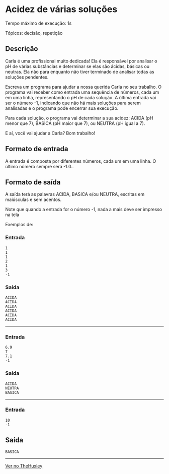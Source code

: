 # Acidez de várias soluções

Tempo máximo de execução: 1s

Tópicos: decisão, repetição

## Descrição

Carla é uma profissional muito dedicada! Ela é responsável por analisar o pH de várias substâncias e determinar se elas são ácidas, básicas ou neutras. Ela não para enquanto não tiver terminado de analisar todas as soluções pendentes.

Escreva um programa para ajudar a nossa querida Carla no seu trabalho. O programa vai receber como entrada uma sequência de números, cada um em uma linha, representando o pH de cada solução. A última entrada vai ser o número -1, indicando que não há mais soluções para serem analisadas e o programa pode encerrar sua execução. 

Para cada solução, o programa vai determinar a sua acidez: ACIDA (pH menor que 7), BASICA (pH maior que 7), ou NEUTRA (pH igual a 7). 

E aí, você vai ajudar a Carla? Bom trabalho!

## Formato de entrada

A entrada é composta por diferentes números, cada um em uma linha. O último número sempre será -1.0..

## Formato de saída

A saída terá as palavras ACIDA, BASICA e/ou NEUTRA, escritas em maiúsculas e sem acentos.

Note que quando a entrada for o número -1, nada a mais deve ser impresso na tela

Exemplos de:

### Entrada

    1
    1
    1
    2
    1
    3
    -1

### Saída

    ACIDA
    ACIDA
    ACIDA
    ACIDA
    ACIDA
    ACIDA
________________________________________

### Entrada


    6.9
    7
    7.1
    -1

### Saída

    ACIDA
    NEUTRA
    BASICA

________________________________________

### Entrada

    10
    -1

## Saída

    BASICA
________________________________________

[Ver no TheHuxley](https://thehuxley.com/problem/3764?quizId=7901)